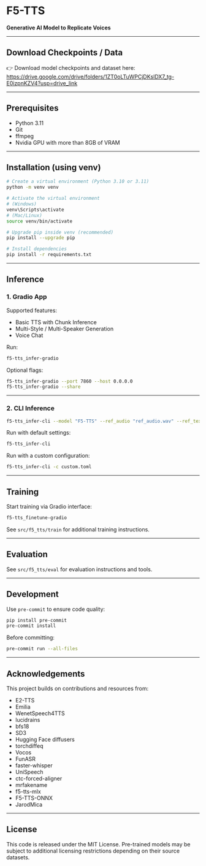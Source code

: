 
# F5-TTS

**Generative AI Model to Replicate Voices**

---

## Download Checkpoints / Data

👉 Download model checkpoints and dataset here:  
https://drive.google.com/drive/folders/1ZT0oLTuWPCjDKslDX7_tg-E0izpnKZV4?usp=drive_link

---

## Prerequisites

- Python 3.11
- Git
- ffmpeg
- Nvidia GPU with more than 8GB of VRAM

---

## Installation (using venv)

```bash
# Create a virtual environment (Python 3.10 or 3.11)
python -m venv venv

# Activate the virtual environment
# (Windows)
venv\Scripts\activate
# (Mac/Linux)
source venv/bin/activate

# Upgrade pip inside venv (recommended)
pip install --upgrade pip

# Install dependencies
pip install -r requirements.txt
```

---

## Inference

### 1. Gradio App

Supported features:

- Basic TTS with Chunk Inference
- Multi-Style / Multi-Speaker Generation
- Voice Chat

Run:

```bash
f5-tts_infer-gradio
```

Optional flags:

```bash
f5-tts_infer-gradio --port 7860 --host 0.0.0.0
f5-tts_infer-gradio --share
```

---

### 2. CLI Inference

```bash
f5-tts_infer-cli --model "F5-TTS" --ref_audio "ref_audio.wav" --ref_text "The content, subtitle or transcription of reference audio." --gen_text "Some text you want the TTS model to generate."
```

Run with default settings:

```bash
f5-tts_infer-cli
```

Run with a custom configuration:

```bash
f5-tts_infer-cli -c custom.toml
```

---

## Training

Start training via Gradio interface:

```bash
f5-tts_finetune-gradio
```

See `src/f5_tts/train` for additional training instructions.

---

## Evaluation

See `src/f5_tts/eval` for evaluation instructions and tools.

---

## Development

Use `pre-commit` to ensure code quality:

```bash
pip install pre-commit
pre-commit install
```

Before committing:

```bash
pre-commit run --all-files
```

---

## Acknowledgements

This project builds on contributions and resources from:

- E2-TTS
- Emilia
- WenetSpeech4TTS
- lucidrains
- bfs18
- SD3
- Hugging Face diffusers
- torchdiffeq
- Vocos
- FunASR
- faster-whisper
- UniSpeech
- ctc-forced-aligner
- mrfakename
- f5-tts-mlx
- F5-TTS-ONNX
- JarodMica

---

## License

This code is released under the MIT License. Pre-trained models may be subject to additional licensing restrictions depending on their source datasets.
